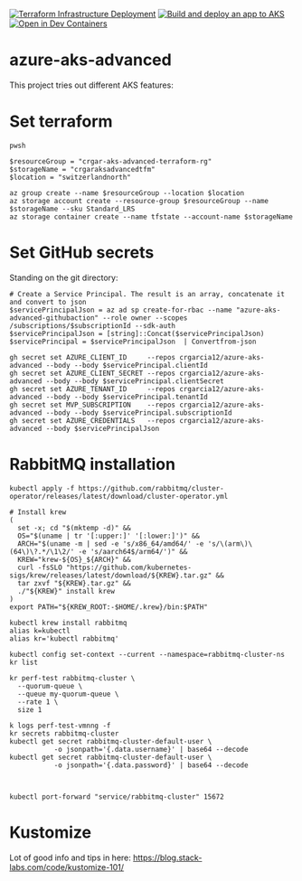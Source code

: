 [![Terraform Infrastructure Deployment](https://github.com/crgarcia12/azure-aks-advanced/actions/workflows/infra.yml/badge.svg)](https://github.com/crgarcia12/azure-aks-advanced/actions/workflows/infra.yml)
[![Build and deploy an app to AKS](https://github.com/crgarcia12/azure-aks-advanced/actions/workflows/app.yml/badge.svg)](https://github.com/crgarcia12/azure-aks-advanced/actions/workflows/app.yml)
[![Open in Dev Containers](https://img.shields.io/static/v1?label=Dev%20Containers&message=Open&color=blue&logo=visualstudiocode)](https://vscode.dev/redirect?url=vscode://ms-vscode-remote.remote-containers/cloneInVolume?url=https://github.com/crgarcia12/azure-aks-advanced)
# azure-aks-advanced
This project tries out different AKS features:

# Set terraform
```
pwsh

$resourceGroup = "crgar-aks-advanced-terraform-rg"
$storageName = "crgaraksadvancedtfm"
$location = "switzerlandnorth"

az group create --name $resourceGroup --location $location
az storage account create --resource-group $resourceGroup --name $storageName --sku Standard_LRS
az storage container create --name tfstate --account-name $storageName
```

# Set GitHub secrets
Standing on the git directory:

```
# Create a Service Principal. The result is an array, concatenate it and convert to json
$servicePrincipalJson = az ad sp create-for-rbac --name "azure-aks-advanced-githubaction" --role owner --scopes /subscriptions/$subscriptionId --sdk-auth
$servicePrincipalJson = [string]::Concat($servicePrincipalJson)
$servicePrincipal = $servicePrincipalJson  | Convertfrom-json

gh secret set AZURE_CLIENT_ID     --repos crgarcia12/azure-aks-advanced --body --body $servicePrincipal.clientId
gh secret set AZURE_CLIENT_SECRET --repos crgarcia12/azure-aks-advanced --body --body $servicePrincipal.clientSecret
gh secret set AZURE_TENANT_ID     --repos crgarcia12/azure-aks-advanced --body --body $servicePrincipal.tenantId
gh secret set MVP_SUBSCRIPTION    --repos crgarcia12/azure-aks-advanced --body --body $servicePrincipal.subscriptionId
gh secret set AZURE_CREDENTIALS   --repos crgarcia12/azure-aks-advanced --body $servicePrincipalJson
```

# RabbitMQ installation
```
kubectl apply -f https://github.com/rabbitmq/cluster-operator/releases/latest/download/cluster-operator.yml

# Install krew
(
  set -x; cd "$(mktemp -d)" &&
  OS="$(uname | tr '[:upper:]' '[:lower:]')" &&
  ARCH="$(uname -m | sed -e 's/x86_64/amd64/' -e 's/\(arm\)\(64\)\?.*/\1\2/' -e 's/aarch64$/arm64/')" &&
  KREW="krew-${OS}_${ARCH}" &&
  curl -fsSLO "https://github.com/kubernetes-sigs/krew/releases/latest/download/${KREW}.tar.gz" &&
  tar zxvf "${KREW}.tar.gz" &&
  ./"${KREW}" install krew
)
export PATH="${KREW_ROOT:-$HOME/.krew}/bin:$PATH"

kubectl krew install rabbitmq
alias k=kubectl
alias kr='kubectl rabbitmq'

kubectl config set-context --current --namespace=rabbitmq-cluster-ns
kr list

kr perf-test rabbitmq-cluster \
  --quorum-queue \
  --queue my-quorum-queue \
  --rate 1 \
  size 1

k logs perf-test-vmnng -f
kr secrets rabbitmq-cluster
kubectl get secret rabbitmq-cluster-default-user \
           -o jsonpath='{.data.username}' | base64 --decode
kubectl get secret rabbitmq-cluster-default-user \
           -o jsonpath='{.data.password}' | base64 --decode



kubectl port-forward "service/rabbitmq-cluster" 15672
```

# Kustomize
Lot of good info and tips in here: https://blog.stack-labs.com/code/kustomize-101/
